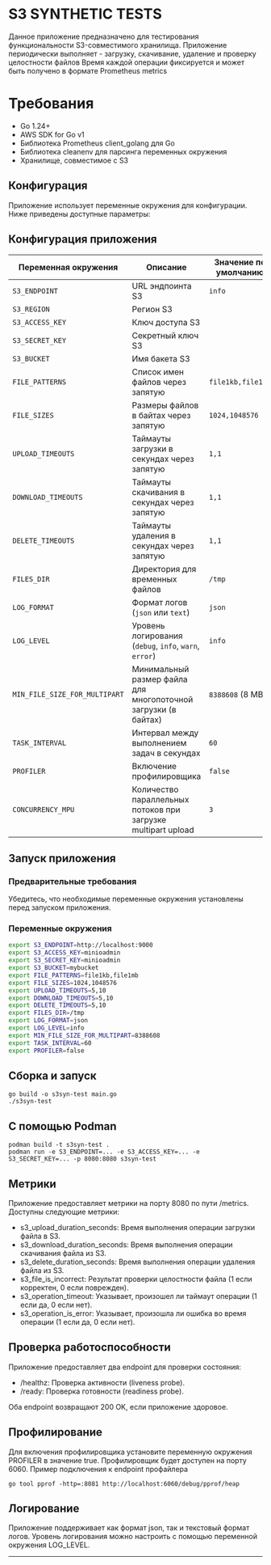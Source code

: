 # S3 SYNTHETIC TESTS 

Данное приложение предназначено для тестирования функциональности S3-совместимого хранилища. 
Приложение периодически выполняет - загрузку, скачивание, удаление и проверку целостности файлов 
Время каждой операции фиксируется и может быть получено в формате Prometheus metrics

# Требования

 - Go 1.24+
 - AWS SDK for Go v1
 - Библиотека Prometheus client_golang для Go
 - Библиотека cleanenv для парсинга переменных окружения
 - Хранилище, совместимое с S3

## Конфигурация
Приложение использует переменные окружения для конфигурации. Ниже приведены доступные параметры:

## Конфигурация приложения

| Переменная окружения          | Описание                                                       | Значение по умолчанию |
|-------------------------------|----------------------------------------------------------------|-----------------------|
| `S3_ENDPOINT`                 | URL эндпоинта S3                                               | `info`                |
| `S3_REGION`                   | Регион S3                                                      |                       |
| `S3_ACCESS_KEY`               | Ключ доступа S3                                                |                       |
| `S3_SECRET_KEY`               | Секретный ключ S3                                              |                       |
| `S3_BUCKET`                   | Имя бакета S3                                                  |                       |
| `FILE_PATTERNS`               | Список имен файлов через запятую                               | `file1kb,file1mb`     |
| `FILE_SIZES`                  | Размеры файлов в байтах через запятую                          | `1024,1048576`        |
| `UPLOAD_TIMEOUTS`             | Таймауты загрузки в секундах через запятую                     | `1,1`                 |
| `DOWNLOAD_TIMEOUTS`           | Таймауты скачивания в секундах через запятую                   | `1,1`                 |
| `DELETE_TIMEOUTS`             | Таймауты удаления в секундах через запятую                     | `1,1`                 |
| `FILES_DIR`                   | Директория для временных файлов                                | `/tmp`                |
| `LOG_FORMAT`                  | Формат логов (`json` или `text`)                               | `json`                |
| `LOG_LEVEL`                   | Уровень логирования (`debug`, `info`, `warn`, `error`)         | `info`                |
| `MIN_FILE_SIZE_FOR_MULTIPART` | Минимальный размер файла для многопоточной загрузки (в байтах) | `8388608` (8 MB)      |
| `TASK_INTERVAL`               | Интервал между выполнением задач в секундах                    | `60`                  |
| `PROFILER`                    | Включение профилировщика                                       | `false`               |
| `CONCURRENCY_MPU`             | Количество параллельных потоков при загрузке multipart upload  | `3`                   |
## Запуск приложения
### Предварительные требования
Убедитесь, что необходимые переменные окружения установлены перед запуском приложения.
### Переменные окружения
```bash
export S3_ENDPOINT=http://localhost:9000
export S3_ACCESS_KEY=minioadmin
export S3_SECRET_KEY=minioadmin
export S3_BUCKET=mybucket
export FILE_PATTERNS=file1kb,file1mb
export FILE_SIZES=1024,1048576
export UPLOAD_TIMEOUTS=5,10
export DOWNLOAD_TIMEOUTS=5,10
export DELETE_TIMEOUTS=5,10
export FILES_DIR=/tmp
export LOG_FORMAT=json
export LOG_LEVEL=info
export MIN_FILE_SIZE_FOR_MULTIPART=8388608
export TASK_INTERVAL=60
export PROFILER=false
```
## Сборка и запуск
```
go build -o s3syn-test main.go
./s3syn-test
```
## С помощью Podman
```
podman build -t s3syn-test .
podman run -e S3_ENDPOINT=... -e S3_ACCESS_KEY=... -e S3_SECRET_KEY=... -p 8080:8080 s3syn-test
```
## Метрики

Приложение предоставляет метрики на порту 8080 по пути /metrics. Доступны следующие метрики:

- s3_upload_duration_seconds: Время выполнения операции загрузки файла в S3.
- s3_download_duration_seconds: Время выполнения операции скачивания файла из S3.
- s3_delete_duration_seconds: Время выполнения операции удаления файла из S3.
- s3_file_is_incorrect: Результат проверки целостности файла (1 если корректен, 0 если поврежден).
- s3_operation_timeout: Указывает, произошел ли таймаут операции (1 если да, 0 если нет).
- s3_operation_is_error: Указывает, произошла ли ошибка во время операции (1 если да, 0 если нет).
## Проверка работоспособности
Приложение предоставляет два endpoint для проверки состояния:
- /healthz: Проверка активности (liveness probe).
- /ready: Проверка готовности (readiness probe).

Оба endpoint возвращают 200 OK, если приложение здоровое.

## Профилирование
Для включения профилировщика установите переменную окружения PROFILER в значение true. Профилировщик будет доступен на порту 6060.
Пример подключения к endpoint профайлера
```
go tool pprof -http=:8081 http://localhost:6060/debug/pprof/heap
```
## Логирование
Приложение поддерживает как формат json, так и текстовый формат логов. Уровень логирования можно настроить с помощью переменной окружения LOG_LEVEL.
***
